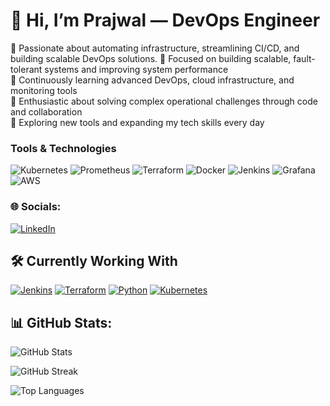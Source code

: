 # 👋 Hi, I’m Prajwal — DevOps Engineer

🔧 Passionate about automating infrastructure, streamlining CI/CD, and building scalable DevOps solutions.                                                                          👀 Focused on building scalable, fault-tolerant systems and improving system performance  
🌱 Continuously learning advanced DevOps, cloud infrastructure, and monitoring tools  
💞️ Enthusiastic about solving complex operational challenges through code and collaboration  
💞️ Exploring new tools and expanding my tech skills every day






### Tools & Technologies

![Kubernetes](https://img.shields.io/badge/Kubernetes-326CE5?style=for-the-badge&logo=kubernetes&logoColor=white) 
![Prometheus](https://img.shields.io/badge/Prometheus-E6522C?style=for-the-badge&logo=prometheus&logoColor=white) 
![Terraform](https://img.shields.io/badge/Terraform-5E7DCA?style=for-the-badge&logo=terraform&logoColor=white) 
![Docker](https://img.shields.io/badge/Docker-2496ED?style=for-the-badge&logo=docker&logoColor=white) 
![Jenkins](https://img.shields.io/badge/Jenkins-D24939?style=for-the-badge&logo=jenkins&logoColor=white) 
![Grafana](https://img.shields.io/badge/Grafana-F46800?style=for-the-badge&logo=grafana&logoColor=white) 
![AWS](https://img.shields.io/badge/AWS-232F3E?style=for-the-badge&logo=amazon-aws&logoColor=white)


### 🌐 Socials:

[![LinkedIn](https://img.shields.io/badge/LinkedIn-blue?style=for-the-badge&logo=linkedin)](https://www.linkedin.com/in/prajwal-suryawanshi-1814491b1/)




## 🛠️ Currently Working With

[![Jenkins](https://img.shields.io/badge/Jenkins-%232C5263?style=for-the-badge&logo=jenkins&logoColor=white)](https://www.jenkins.io/)
[![Terraform](https://img.shields.io/badge/Terraform-%235835CC?style=for-the-badge&logo=terraform&logoColor=white)](https://www.terraform.io/)
[![Python](https://img.shields.io/badge/Python-%233776AB?style=for-the-badge&logo=python&logoColor=white)](https://www.python.org/)
[![Kubernetes](https://img.shields.io/badge/Kubernetes-%23326CE5?style=for-the-badge&logo=kubernetes&logoColor=white)](https://kubernetes.io/)



## 📊 GitHub Stats:

![GitHub Stats](https://github-readme-stats.vercel.app/api?username=prajwal66&show_icons=true&count_private=true&theme=tokyonight)

![GitHub Streak](https://streak-stats.demolab.com?user=prajwal66&theme=tokyonight)

![Top Languages](https://github-readme-stats.vercel.app/api/top-langs/?username=prajwal66&layout=compact&theme=tokyonight)
